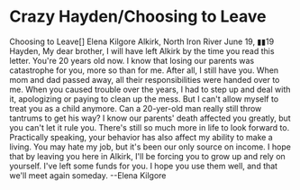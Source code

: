 # Crazy Hayden/Choosing to Leave

Choosing to Leave[]
Elena Kilgore
Alkirk, North Iron River
June 19, ▮▮19
Hayden,
My dear brother, I will have left Alkirk by the time you read this letter.
You're 20 years old now. I know that losing our parents was catastrophe for you, more so than for me. After all, I still have you. When mom and dad passed away, all their responsibilities were handed over to me. When you caused trouble over the years, I had to step up and deal with it, apologizing or paying to clean up the mess.
But I can't allow myself to treat you as a child anymore. Can a 20-yer-old man really still throw tantrums to get his way? I know our parents' death affected you greatly, but you can't let it rule you. There's still so much more in life to look forward to.
Practically speaking, your behavior has also affect my ability to make a living. You may hate my job, but it's been our only source on income. I hope that by leaving you here in Alkirk, I'll be forcing you to grow up and rely on yourself.
I've left some funds for you. I hope you use them well, and that we'll meet again someday.
--Elena Kilgore
